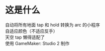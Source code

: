 # 这是什么

自动将所有地面 tap 和 hold 转换为 arc 的小程序</br>
自适应颜色（不适应反手）</br>
天空 tap 懒得适配了</br>
使用 GameMaker: Studio 2 制作

